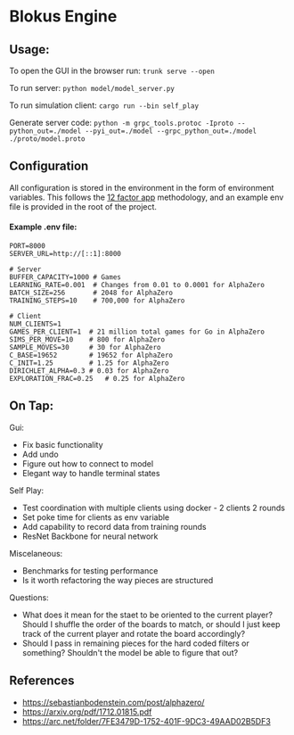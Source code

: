 # Blokus Engine

## Usage:

To open the GUI in the browser run:
`trunk serve --open`

To run server:
`python model/model_server.py`

To run simulation client:
`cargo run --bin self_play`

Generate server code: `python -m grpc_tools.protoc -Iproto --python_out=./model --pyi_out=./model --grpc_python_out=./model ./proto/model.proto`

## Configuration

All configuration is stored in the environment in the form of environment variables. This follows the [12 factor app](https://12factor.net/config) methodology, and an example env file is provided in the root of the project.

#### Example .env file:

```
PORT=8000
SERVER_URL=http://[::1]:8000

# Server
BUFFER_CAPACITY=1000 # Games
LEARNING_RATE=0.001  # Changes from 0.01 to 0.0001 for AlphaZero
BATCH_SIZE=256       # 2048 for AlphaZero
TRAINING_STEPS=10    # 700,000 for AlphaZero

# Client
NUM_CLIENTS=1
GAMES_PER_CLIENT=1  # 21 million total games for Go in AlphaZero
SIMS_PER_MOVE=10    # 800 for AlphaZero
SAMPLE_MOVES=30     # 30 for AlphaZero
C_BASE=19652        # 19652 for AlphaZero
C_INIT=1.25         # 1.25 for AlphaZero
DIRICHLET_ALPHA=0.3 # 0.03 for AlphaZero
EXPLORATION_FRAC=0.25   # 0.25 for AlphaZero
```

## On Tap:

Gui:

- Fix basic functionality
- Add undo
- Figure out how to connect to model
- Elegant way to handle terminal states

Self Play:

- Test coordination with multiple clients using docker - 2 clients 2 rounds
- Set poke time for clients as env variable
- Add capability to record data from training rounds
- ResNet Backbone for neural network

Miscelaneous:

- Benchmarks for testing performance
- Is it worth refactoring the way pieces are structured

Questions:

- What does it mean for the staet to be oriented to the current player? Should I shuffle the order of the boards to match,
  or should I just keep track of the current player and rotate the board accordingly?
- Should I pass in remaining pieces for the hard coded filters or something? Shouldn't the model be able to figure that out?

## References

- https://sebastianbodenstein.com/post/alphazero/
- https://arxiv.org/pdf/1712.01815.pdf
- https://arc.net/folder/7FE3479D-1752-401F-9DC3-49AAD02B5DF3
